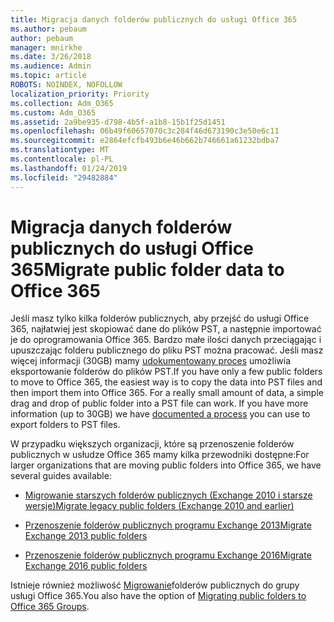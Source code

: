 ```yaml
---
title: Migracja danych folderów publicznych do usługi Office 365
ms.author: pebaum
author: pebaum
manager: mnirkhe
ms.date: 3/26/2018
ms.audience: Admin
ms.topic: article
ROBOTS: NOINDEX, NOFOLLOW
localization_priority: Priority
ms.collection: Adm_O365
ms.custom: Adm_O365
ms.assetid: 2a9be935-d798-4b5f-a1b8-15b1f25d1451
ms.openlocfilehash: 06b49f60657070c3c284f46d673190c3e50e6c11
ms.sourcegitcommit: e2864efcfb493b6e46b662b746661a61232bdba7
ms.translationtype: MT
ms.contentlocale: pl-PL
ms.lasthandoff: 01/24/2019
ms.locfileid: "29482884"
---
```

# <a name="migrate-public-folder-data-to-office-365"></a><span data-ttu-id="9aa19-102">Migracja danych folderów publicznych do usługi Office 365</span><span class="sxs-lookup"><span data-stu-id="9aa19-102">Migrate public folder data to Office 365</span></span>

<span data-ttu-id="9aa19-p101">Jeśli masz tylko kilka folderów publicznych, aby przejść do usługi Office 365, najłatwiej jest skopiować dane do plików PST, a następnie importować je do oprogramowania Office 365. Bardzo małe ilości danych przeciągając i upuszczając folderu publicznego do pliku PST można pracować. Jeśli masz więcej informacji (30GB) mamy [udokumentowany proces](https://technet.microsoft.com/en-us/library/dn874017%28v=exchg.150%29.aspx#PSTMigrate) umożliwia eksportowanie folderów do plików PST.</span><span class="sxs-lookup"><span data-stu-id="9aa19-p101">If you have only a few public folders to move to Office 365, the easiest way is to copy the data into PST files and then import them into Office 365. For a really small amount of data, a simple drag and drop of public folder into a PST file can work. If you have more information (up to 30GB) we have [documented a process](https://technet.microsoft.com/en-us/library/dn874017%28v=exchg.150%29.aspx#PSTMigrate) you can use to export folders to PST files.</span></span> 
  
<span data-ttu-id="9aa19-106">W przypadku większych organizacji, które są przenoszenie folderów publicznych w usłudze Office 365 mamy kilka przewodniki dostępne:</span><span class="sxs-lookup"><span data-stu-id="9aa19-106">For larger organizations that are moving public folders into Office 365, we have several guides available:</span></span>
  
- [<span data-ttu-id="9aa19-107">Migrowanie starszych folderów publicznych (Exchange 2010 i starsze wersje)</span><span class="sxs-lookup"><span data-stu-id="9aa19-107">Migrate legacy public folders (Exchange 2010 and earlier)</span></span>](https://technet.microsoft.com/en-us/library/dn874017%28v=exchg.150%29.aspx)
    
- [<span data-ttu-id="9aa19-108">Przenoszenie folderów publicznych programu Exchange 2013</span><span class="sxs-lookup"><span data-stu-id="9aa19-108">Migrate Exchange 2013 public folders</span></span>](https://technet.microsoft.com/en-us/library/mt798260%28v=exchg.150%29.aspx)
    
- [<span data-ttu-id="9aa19-109">Przenoszenie folderów publicznych programu Exchange 2016</span><span class="sxs-lookup"><span data-stu-id="9aa19-109">Migrate Exchange 2016 public folders</span></span>](https://technet.microsoft.com/en-us/library/mt798260%28v=exchg.160%29.aspx)
    
<span data-ttu-id="9aa19-110">Istnieje również możliwość [Migrowanie](https://technet.microsoft.com/library/mt843872%28v=exchg.150%29.aspx)folderów publicznych do grupy usługi Office 365.</span><span class="sxs-lookup"><span data-stu-id="9aa19-110">You also have the option of [Migrating public folders to Office 365 Groups](https://technet.microsoft.com/library/mt843872%28v=exchg.150%29.aspx).</span></span>
  

